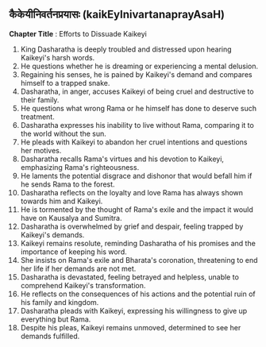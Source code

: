 ## कैकेयीनिवर्तनप्रयासः (kaikEyInivartanaprayAsaH)

**Chapter Title** : Efforts to Dissuade Kaikeyi

1. King Dasharatha is deeply troubled and distressed upon hearing Kaikeyi's harsh words.
2. He questions whether he is dreaming or experiencing a mental delusion.
3. Regaining his senses, he is pained by Kaikeyi's demand and compares himself to a trapped snake.
4. Dasharatha, in anger, accuses Kaikeyi of being cruel and destructive to their family.
5. He questions what wrong Rama or he himself has done to deserve such treatment.
6. Dasharatha expresses his inability to live without Rama, comparing it to the world without the sun.
7. He pleads with Kaikeyi to abandon her cruel intentions and questions her motives.
8. Dasharatha recalls Rama's virtues and his devotion to Kaikeyi, emphasizing Rama's righteousness.
9. He laments the potential disgrace and dishonor that would befall him if he sends Rama to the forest.
10. Dasharatha reflects on the loyalty and love Rama has always shown towards him and Kaikeyi.
11. He is tormented by the thought of Rama's exile and the impact it would have on Kausalya and Sumitra.
12. Dasharatha is overwhelmed by grief and despair, feeling trapped by Kaikeyi's demands.
13. Kaikeyi remains resolute, reminding Dasharatha of his promises and the importance of keeping his word.
14. She insists on Rama's exile and Bharata's coronation, threatening to end her life if her demands are not met.
15. Dasharatha is devastated, feeling betrayed and helpless, unable to comprehend Kaikeyi's transformation.
16. He reflects on the consequences of his actions and the potential ruin of his family and kingdom.
17. Dasharatha pleads with Kaikeyi, expressing his willingness to give up everything but Rama.
18. Despite his pleas, Kaikeyi remains unmoved, determined to see her demands fulfilled.
